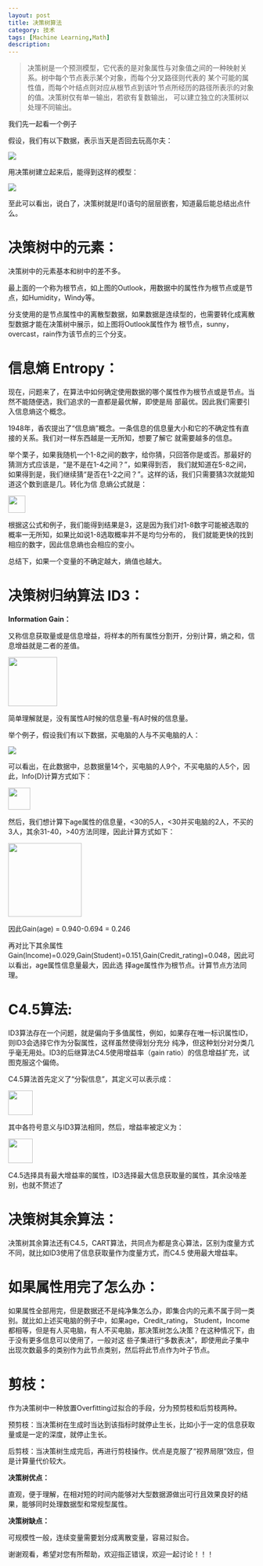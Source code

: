 ```yaml
---
layout: post
title: 决策树算法
category: 技术
tags: [Machine Learning,Math]
description: 
---
```


> 决策树是一个预测模型，它代表的是对象属性与对象值之间的一种映射关系。树中每个节点表示某个对象，而每个分叉路径则代表的
某个可能的属性值，而每个叶结点则对应从根节点到该叶节点所经历的路径所表示的对象的值。决策树仅有单一输出，若欲有复数输出，
可以建立独立的决策树以处理不同输出。 

我们先一起看一个例子

假设，我们有以下数据，表示当天是否回去玩高尔夫：

![](/assets/img/Classifier/golf.png)

用决策树建立起来后，能得到这样的模型：

![](/assets/img/Classifier/DTgolf.png)

至此可以看出，说白了，决策树就是If()语句的层层嵌套，知道最后能总结出点什么。

# 决策树中的元素： #

决策树中的元素基本和树中的差不多。

最上面的一个称为根节点，如上图的Outlook，用数据中的属性作为根节点或是节点，如Humidity，Windy等。

分支使用的是节点属性中的离散型数据，如果数据是连续型的，也需要转化成离散型数据才能在决策树中展示，如上图将Outlook属性作为
根节点，sunny，overcast，rain作为该节点的三个分支。

# 信息熵 Entropy： #

现在，问题来了，在算法中如何确定使用数据的哪个属性作为根节点或是节点。当然不能随便选，我们追求的一直都是最优解，即使是局
部最优。因此我们需要引入信息熵这个概念。

1948年，香农提出了“信息熵”概念。一条信息的信息量大小和它的不确定性有直接的关系。我们对一样东西越是一无所知，想要了解它
就需要越多的信息。

举个栗子，如果我随机一个1-8之间的数字，给你猜，只回答你是或否。那最好的猜测方式应该是，“是不是在1-4之间？”，如果得到否，
我们就知道在5-8之间，如果得到是，我们继续猜“是否在1-2之间？”。这样的话，我们只需要猜3次就能知道这个数到底是几。转化为信
息熵公式就是：

<img src = '/assets/img/Classifier/equation14.png' height = '35px'>

根据这公式和例子，我们能得到结果是3，这是因为我们对1-8数字可能被选取的概率一无所知，如果比如说1-8选取概率并不是均匀分布的，
我们就能更快的找到相应的数字，因此信息熵也会相应的变小。

总结下，如果一个变量的不确定越大，熵值也越大。

# 决策树归纳算法 ID3： #

**Information Gain：**

又称信息获取量或是信息增益，将样本的所有属性分割开，分别计算，熵之和，信息增益就是二者的差值。

<img src = '/assets/img/Classifier/equation15.png' height = '100px'>

简单理解就是，没有属性A时候的信息量-有A时候的信息量。

举个例子，假设我们有以下数据，买电脑的人与不买电脑的人：

![](/assets/img/Classifier/scomp.png)

可以看出，在此数据中，总数据量14个，买电脑的人9个，不买电脑的人5个，因此，Info(D)计算方式如下：

<img src = '/assets/img/Classifier/equation16.png' height = '45px'>

然后，我们想计算下age属性的信息量，<30的5人，<30并买电脑的2人，不买的3人，其余31-40，>40方法同理，因此计算方式如下：

<img src = '/assets/img/Classifier/equation17.png' height = '150px'>

因此Gain(age) = 0.940-0.694 = 0.246

再对比下其余属性Gain(Income)=0.029,Gain(Student)=0.151,Gain(Credit_rating)=0.048，因此可以看出，age属性信息量最大，因此选
择age属性作为根节点。计算节点方法同理。

# C4.5算法: #

ID3算法存在一个问题，就是偏向于多值属性，例如，如果存在唯一标识属性ID，则ID3会选择它作为分裂属性，这样虽然使得划分充分
纯净，但这种划分对分类几乎毫无用处。ID3的后继算法C4.5使用增益率（gain ratio）的信息增益扩充，试图克服这个偏倚。

C4.5算法首先定义了“分裂信息”，其定义可以表示成：

<img src = '/assets/img/Classifier/equation18.png' height = '50px'>

其中各符号意义与ID3算法相同，然后，增益率被定义为：

<img src = '/assets/img/Classifier/equation19.png' height = '50px'>

C4.5选择具有最大增益率的属性，ID3选择最大信息获取量的属性，其余没啥差别，也就不赘述了

# 决策树其余算法： #

决策树其余算法还有C4.5，CART算法，共同点为都是贪心算法，区别为度量方式不同，就比如ID3使用了信息获取量作为度量方式，而C4.5
使用最大增益率。

# 如果属性用完了怎么办： #

如果属性全部用完，但是数据还不是纯净集怎么办，即集合内的元素不属于同一类别。就比如上述买电脑的例子中，如果age，Credit_rating，
Student，Income都相等，但是有人买电脑，有人不买电脑，那决策树怎么决策？在这种情况下，由于没有更多信息可以使用了，一般对这
些子集进行“多数表决”，即使用此子集中出现次数最多的类别作为此节点类别，然后将此节点作为叶子节点。

# 剪枝： #

作为决策树中一种放置Overfitting过拟合的手段，分为预剪枝和后剪枝两种。

预剪枝：当决策树在生成时当达到该指标时就停止生长，比如小于一定的信息获取量或是一定的深度，就停止生长。

后剪枝：当决策树生成完后，再进行剪枝操作。优点是克服了“视界局限”效应，但是计算量代价较大。

**决策树优点：**

直观，便于理解，在相对短的时间内能够对大型数据源做出可行且效果良好的结果，能够同时处理数据型和常规型属性。

**决策树缺点：**

可规模性一般，连续变量需要划分成离散变量，容易过拟合。

谢谢观看，希望对您有所帮助，欢迎指正错误，欢迎一起讨论！！！



